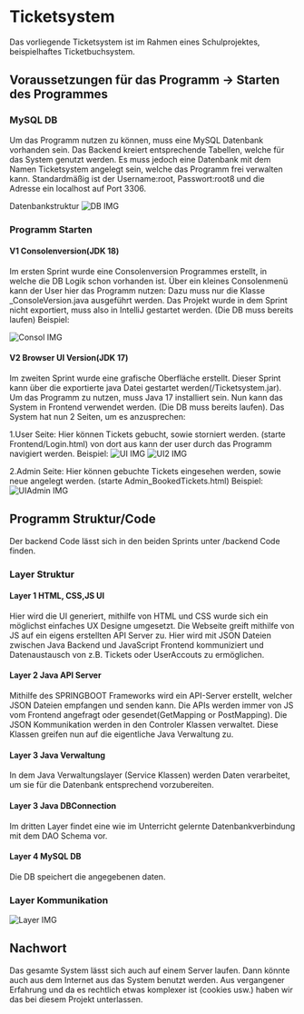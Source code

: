 # Ticketsystem

Das vorliegende Ticketsystem ist im Rahmen eines Schulprojektes, beispielhaftes Ticketbuchsystem.

## Voraussetzungen für das Programm -> Starten des Programmes 

### MySQL DB
Um das Programm nutzen zu können, muss eine MySQL Datenbank vorhanden sein. Das Backend kreiert entsprechende Tabellen, welche für das System genutzt werden. Es muss jedoch eine Datenbank mit dem Namen Ticketsystem angelegt sein, welche das Programm frei verwalten kann. Standardmäßig ist der Username:root, Passwort:root8 und die Adresse ein localhost auf Port 3306. 

Datenbankstruktur
![DB IMG](https://github.com/NikMitzel/Tickets/blob/main/img/imgDB.jpg?raw=true) 
### Programm Starten
#### V1 Consolenversion(JDK 18)
Im ersten Sprint wurde eine Consolenversion Programmes erstellt, in welche die DB Logik schon vorhanden ist. Über ein kleines Consolenmenü kann der User hier das Programm nutzen: Dazu muss nur die Klasse _ConsoleVersion.java ausgeführt werden. Das Projekt wurde in dem Sprint nicht exportiert, muss also in IntelliJ gestartet werden. (Die DB muss bereits laufen) Beispiel:


![Consol IMG](https://github.com/NikMitzel/Tickets/blob/main/img/imgV1.jpg?raw=true) 

#### V2 Browser UI Version(JDK 17)
Im zweiten Sprint wurde eine grafische Oberfläche erstellt. Dieser Sprint kann über die exportierte java Datei gestartet werden(/Ticketsystem.jar).  Um das Programm zu nutzen, muss Java 17 installiert sein. Nun kann das System in Frontend verwendet werden. (Die DB muss bereits laufen). Das System hat nun 2 Seiten, um es anzusprechen:

1.User Seite: Hier können Tickets gebucht, sowie storniert werden. (starte Frontend/Login.html) von dort aus kann der user durch das Programm navigiert werden.
Beispiel:
![UI IMG](https://github.com/NikMitzel/Tickets/blob/main/img/imgV2_1_1.jpg?raw=true) 
![UI2 IMG](https://github.com/NikMitzel/Tickets/blob/main/img/imgV2_1_2.jpg?raw=true) 

2.Admin Seite: Hier können gebuchte Tickets eingesehen werden, sowie neue angelegt werden. (starte Admin_BookedTickets.html)
Beispiel:
![UIAdmin IMG](https://github.com/NikMitzel/Tickets/blob/main/img/imgV2_2.jpg?raw=true) 

## Programm Struktur/Code
Der backend Code lässt sich in den beiden Sprints unter /backend Code finden.
### Layer Struktur

#### Layer 1 HTML, CSS,JS UI
Hier wird die UI generiert, mithilfe von HTML und CSS wurde sich ein möglichst einfaches UX Designe umgesetzt. Die Webseite greift mithilfe von JS auf ein eigens erstellten API Server zu. Hier wird mit JSON Dateien zwischen Java Backend und JavaScript Frontend kommuniziert und Datenaustausch von z.B. Tickets oder UserAccouts zu ermöglichen.
#### Layer 2 Java API Server
Mithilfe des SPRINGBOOT Frameworks wird ein API-Server erstellt, welcher JSON Dateien empfangen und senden kann. Die APIs werden immer von JS vom Frontend angefragt oder gesendet(GetMapping or PostMapping). Die JSON Kommunikation werden in den Controler Klassen verwaltet. Diese Klassen greifen nun auf die eigentliche Java Verwaltung zu.
#### Layer 3 Java Verwaltung
In dem Java Verwaltungslayer (Service Klassen) werden Daten verarbeitet, um sie für die Datenbank entsprechend vorzubereiten. 
#### Layer 3 Java DBConnection
Im dritten Layer findet eine wie im Unterricht gelernte Datenbankverbindung mit dem DAO Schema vor. 
#### Layer 4 MySQL DB
Die DB speichert die angegebenen daten.

### Layer Kommunikation
![Layer IMG](https://github.com/NikMitzel/Tickets/blob/main/img/image.jpg?raw=true) 

## Nachwort
Das gesamte System lässt sich auch auf einem Server laufen. Dann könnte auch aus dem Internet aus das System benutzt werden. Aus vergangener Erfahrung und da es rechtlich etwas komplexer ist (cookies usw.) haben wir das bei diesem Projekt unterlassen. 
